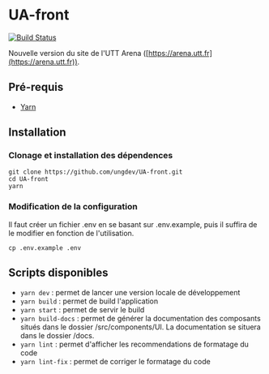 # UA-front

[![Build Status](https://travis-ci.org/ungdev/UA-front.svg?branch=master)](https://travis-ci.org/ungdev/UA-front)

Nouvelle version du site de l'UTT Arena ([https://arena.utt.fr](https://arena.utt.fr)).

## Pré-requis

- [Yarn](https://yarnpkg.com/fr/)

## Installation

### Clonage et installation des dépendences

```
git clone https://github.com/ungdev/UA-front.git
cd UA-front
yarn
```

### Modification de la configuration

Il faut créer un fichier .env en se basant sur .env.example, puis il suffira de le modifier en fonction de l'utilisation.

```
cp .env.example .env
```

## Scripts disponibles

- `yarn dev` : permet de lancer une version locale de développement
- `yarn build` : permet de build l'application
- `yarn start` : permet de servir le build
- `yarn build-docs` : permet de générer la documentation des composants situés dans le dossier /src/components/UI. La documentation se situera dans le dossier /docs.
- `yarn lint` : permet d'afficher les recommendations de formatage du code
- `yarn lint-fix` : permet de corriger le formatage du code
